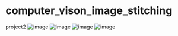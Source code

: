 # computer_vison_image_stitching
project2
![image](https://github.com/hopper0228/computer_vison_image_stitching/assets/62056612/294b71ab-d2e4-4bce-9862-cd9a964ef03c)
![image](https://github.com/hopper0228/computer_vison_image_stitching/assets/62056612/fbe3725d-868c-4d0d-ba8c-b578bc6bd956)
![image](https://github.com/hopper0228/computer_vison_image_stitching/assets/62056612/22c90129-0435-4977-a78b-33b56b143609)
![image](https://github.com/hopper0228/computer_vison_image_stitching/assets/62056612/e0f5b3a1-877c-4e36-b424-265b2aafac10)
